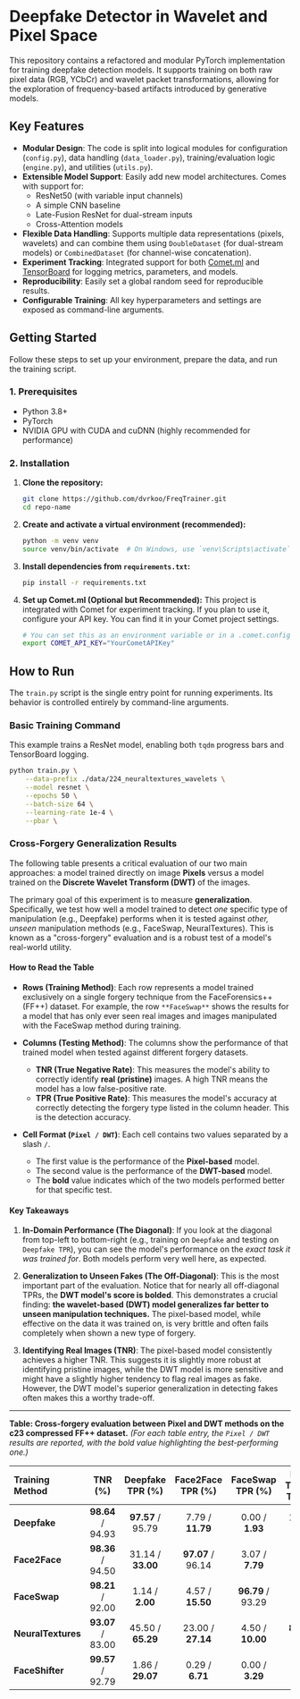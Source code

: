 # Deepfake Detector in Wavelet and Pixel Space

This repository contains a refactored and modular PyTorch implementation for training deepfake detection models. It supports training on both raw pixel data (RGB, YCbCr) and wavelet packet transformations, allowing for the exploration of frequency-based artifacts introduced by generative models.

## Key Features

- **Modular Design**: The code is split into logical modules for configuration (`config.py`), data handling (`data_loader.py`), training/evaluation logic (`engine.py`), and utilities (`utils.py`).
- **Extensible Model Support**: Easily add new model architectures. Comes with support for:
  - ResNet50 (with variable input channels)
  - A simple CNN baseline
  - Late-Fusion ResNet for dual-stream inputs
  - Cross-Attention models
- **Flexible Data Handling**: Supports multiple data representations (pixels, wavelets) and can combine them using `DoubleDataset` (for dual-stream models) or `CombinedDataset` (for channel-wise concatenation).
- **Experiment Tracking**: Integrated support for both [Comet.ml](https://www.comet.com/) and [TensorBoard](https://www.tensorflow.org/tensorboard) for logging metrics, parameters, and models.
- **Reproducibility**: Easily set a global random seed for reproducible results.
- **Configurable Training**: All key hyperparameters and settings are exposed as command-line arguments.

## Getting Started

Follow these steps to set up your environment, prepare the data, and run the training script.

### 1. Prerequisites

- Python 3.8+
- PyTorch
- NVIDIA GPU with CUDA and cuDNN (highly recommended for performance)

### 2. Installation

1.  **Clone the repository:**

    ```bash
    git clone https://github.com/dvrkoo/FreqTrainer.git
    cd repo-name
    ```

2.  **Create and activate a virtual environment (recommended):**

    ```bash
    python -m venv venv
    source venv/bin/activate  # On Windows, use `venv\Scripts\activate`
    ```

3.  **Install dependencies from `requirements.txt`:**

    ```bash
    pip install -r requirements.txt
    ```

4.  **Set up Comet.ml (Optional but Recommended):**
    This project is integrated with Comet for experiment tracking. If you plan to use it, configure your API key. You can find it in your Comet project settings.
    ```bash
    # You can set this as an environment variable or in a .comet.config file
    export COMET_API_KEY="YourCometAPIKey"
    ```

## How to Run

The `train.py` script is the single entry point for running experiments. Its behavior is controlled entirely by command-line arguments.

### Basic Training Command

This example trains a ResNet model, enabling both `tqdm` progress bars and TensorBoard logging.

```bash
python train.py \
    --data-prefix ./data/224_neuraltextures_wavelets \
    --model resnet \
    --epochs 50 \
    --batch-size 64 \
    --learning-rate 1e-4 \
    --pbar \
```

### Cross-Forgery Generalization Results

The following table presents a critical evaluation of our two main approaches: a model trained directly on image **Pixels** versus a model trained on the **Discrete Wavelet Transform (DWT)** of the images.

The primary goal of this experiment is to measure **generalization**. Specifically, we test how well a model trained to detect _one_ specific type of manipulation (e.g., Deepfake) performs when it is tested against _other, unseen_ manipulation methods (e.g., FaceSwap, NeuralTextures). This is known as a "cross-forgery" evaluation and is a robust test of a model's real-world utility.

#### How to Read the Table

- **Rows (Training Method)**: Each row represents a model trained exclusively on a single forgery technique from the FaceForensics++ (FF++) dataset. For example, the row `**FaceSwap**` shows the results for a model that has only ever seen real images and images manipulated with the FaceSwap method during training.

- **Columns (Testing Method)**: The columns show the performance of that trained model when tested against different forgery datasets.
  - **TNR (True Negative Rate)**: This measures the model's ability to correctly identify **real (pristine)** images. A high TNR means the model has a low false-positive rate.
  - **TPR (True Positive Rate)**: This measures the model's accuracy at correctly detecting the forgery type listed in the column header. This is the detection accuracy.

- **Cell Format (`Pixel / DWT`)**: Each cell contains two values separated by a slash `/`.
  - The first value is the performance of the **Pixel-based** model.
  - The second value is the performance of the **DWT-based** model.
  - The **bold** value indicates which of the two models performed better for that specific test.

#### Key Takeaways

1.  **In-Domain Performance (The Diagonal)**: If you look at the diagonal from top-left to bottom-right (e.g., training on `Deepfake` and testing on `Deepfake TPR`), you can see the model's performance on the _exact task it was trained for_. Both models perform very well here, as expected.

2.  **Generalization to Unseen Fakes (The Off-Diagonal)**: This is the most important part of the evaluation. Notice that for nearly all off-diagonal TPRs, the **DWT model's score is bolded**. This demonstrates a crucial finding: **the wavelet-based (DWT) model generalizes far better to unseen manipulation techniques.** The pixel-based model, while effective on the data it was trained on, is very brittle and often fails completely when shown a new type of forgery.

3.  **Identifying Real Images (TNR)**: The pixel-based model consistently achieves a higher TNR. This suggests it is slightly more robust at identifying pristine images, while the DWT model is more sensitive and might have a slightly higher tendency to flag real images as fake. However, the DWT model's superior generalization in detecting fakes often makes this a worthy trade-off.

---

**Table: Cross-forgery evaluation between Pixel and DWT methods on the c23 compressed FF++ dataset.**
_(For each table entry, the `Pixel / DWT` results are reported, with the bold value highlighting the best-performing one.)_

| Training Method    |      TNR (%)      | Deepfake TPR (%)  | Face2Face TPR (%) | FaceSwap TPR (%)  | Neural Textures TPR (%) | FaceShifter TPR (%) |
| :----------------- | :---------------: | :---------------: | :---------------: | :---------------: | :---------------------: | :-----------------: |
| **Deepfake**       | **98.64** / 94.93 | **97.57** / 95.79 | 7.79 / **11.79**  |  0.00 / **1.93**  |    14.07 / **19.21**    |  7.43 / **15.64**   |
| **Face2Face**      | **98.36** / 94.50 | 31.14 / **33.00** | **97.07** / 96.14 |  3.07 / **7.79**  |     6.29 / **8.36**     |   1.07 / **4.07**   |
| **FaceSwap**       | **98.21** / 92.00 |  1.14 / **2.00**  | 4.57 / **15.50**  | **96.79** / 93.29 |     0.36 / **2.43**     |   0.57 / **4.50**   |
| **NeuralTextures** | **93.07** / 83.00 | 45.50 / **65.29** | 23.00 / **27.14** | 4.50 / **10.00**  |    **89.14** / 79.14    |  22.43 / **35.00**  |
| **FaceShifter**    | **99.57** / 92.79 | 1.86 / **29.07**  |  0.29 / **6.71**  |  0.00 / **3.29**  |    1.57 / **13.86**     |  97.71 / **98.29**  |
